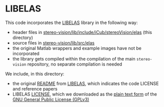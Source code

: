 # LIBELAS

This code incorporates the [LIBELAS](http://www.cvlibs.net/software/libelas/) library in the following way:
- header files in [stereo-vision/lib/include/iCub/stereoVision/elas](lib/include/iCub/stereoVision/elas) (this directory)
- source files in [stereo-vision/lib/src/elas](lib/src/elas)
- the original Matlab wrappers and example images have not be incorporated 
- the library gets compiled within the compilation of the main `stereo-vision` repository, no separate compilation is needed

We include, in this directory:
- the original [README](lib/include/iCub/stereoVision/elas/LIBELAS-README.txt) from [LIBELAS](http://www.cvlibs.net/software/libelas/), which indicates the code LICENSE and reference papers
- LIBELAS [LICENSE](lib/include/iCub/stereoVision/elas/LICENSE), which we downloaded as the [plain text form](http://www.gnu.org/licenses/gpl-3.0.txt) of the [GNU General Public License (GPLv3)](http://www.gnu.org/licenses/gpl.html)